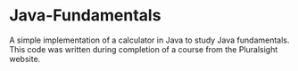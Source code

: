 # Java-Fundamentals

A simple implementation of a calculator in Java to study Java fundamentals.
This code was written during completion of a course from the Pluralsight website.
